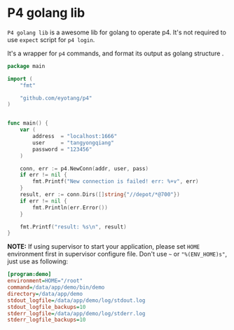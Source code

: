 # P4 golang lib

`P4 golang lib` is a awesome lib for golang to operate p4. It's not required to use `expect` script for `p4 login`.

It's a wrapper for `p4` commands, and format its output as golang structure .

```go
package main

import (
	"fmt"

	"github.com/eyotang/p4"
)


func main() {
    var (
        address  = "localhost:1666"
		user     = "tangyongqiang"
		password = "123456"
	)

	conn, err := p4.NewConn(addr, user, pass)
	if err != nil {
		fmt.Printf("New connection is failed! err: %+v", err)
	}
	result, err := conn.Dirs([]string{"//depot/*@700"})
	if err != nil {
		fmt.Println(err.Error())
	}

	fmt.Printf("result: %s\n", result)
}
```

**NOTE:**  If using supervisor to start your application, please set `HOME` environment first in supervisor configure file. Don't use `~` or `"%(ENV_HOME)s"`, just use as following:

```ini
[program:demo]
environment=HOME="/root"
command=/data/app/demo/bin/demo
directory=/data/app/demo
stdout_logfile=/data/app/demo/log/stdout.log
stdout_logfile_backups=10
stderr_logfile=/data/app/demo/log/stderr.log
stderr_logfile_backups=10
```

